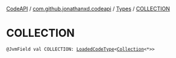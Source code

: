 [CodeAPI](../../index.md) / [com.github.jonathanxd.codeapi](../index.md) / [Types](index.md) / [COLLECTION](.)

# COLLECTION

`@JvmField val COLLECTION: `[`LoadedCodeType`](../../com.github.jonathanxd.codeapi.type/-loaded-code-type/index.md)`<`[`Collection`](https://kotlinlang.org/api/latest/jvm/stdlib/kotlin.collections/-collection/index.html)`<*>>`